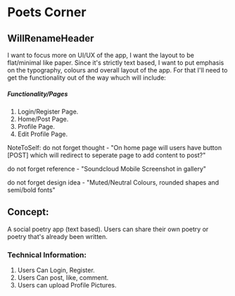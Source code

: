 # Poets Corner

## WillRenameHeader

I want to focus more on UI/UX of the app, I want  the layout to be flat/minimal like paper. Since it's strictly text based, I want to put emphasis on the typography, colours and overall layout of the app. For that I'll need to get the functionality out of the way whuch will include:

##### Functionality/Pages

1. Login/Register Page.
2. Home/Post Page.
3. Profile Page.
4. Edit Profile Page.

NoteToSelf: do not forget thought - "On home page will users have button [POST] which will redirect to seperate page to add content to post?"

do not forget reference - "Soundcloud Mobile Screenshot in gallery"

do not forget design idea - "Muted/Neutral Colours, rounded shapes and semi/bold fonts"



## Concept:

A social poetry app (text based). Users can share their own poetry or poetry that's already been written.

### Technical Information:

1. Users Can Login, Register.
2. Users Can post, like, comment.
3. Users can upload Profile Pictures. 
